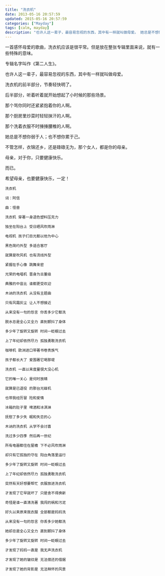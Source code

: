 ```yaml
---
title: "洗衣机"
date: 2013-05-16 20:57:59
updated: 2015-05-16 20:57:59
categories: ["Mayday"]
tags: [calm, mayday]
description: "也许人这一辈子，最容易忽视的东西，其中有一样就叫做母爱。 她总是不想你弱于人；也不想你累于己。 不管怎样，衣锦还乡，还是碌碌无为，那个女人，都是你的母亲。 母亲，对于你，只要健康快乐。"
---
```


一首感怀母爱的歌曲，洗衣机应该是很平常。但是放在整张专辑里面来说，就有一些特殊的意味。

专辑名字叫作《第二人生》。

也许人这一辈子，最容易忽视的东西，其中有一样就叫做母爱。

洗衣机的前半部分，节奏轻快明了。

后半部分，听着听着就开始想起了小时候的那些场景。

那个骂你同时还紧紧抱着你的人啊。

那个厨房里炒菜时轻轻抹汗的人啊。

那个洗着衣服不时捶捶腰椎的人啊。

她总是不想你弱于人；也不想你累于己。

不管怎样，衣锦还乡，还是碌碌无为，那个女人，都是你的母亲。

母亲，对于你，只要健康快乐。

而已。

希望母亲，也要健康快乐，一定！

```
洗衣机

词：阿信

曲：怪兽

洗衣机 穿著一身退色塑料压克力

独坐在阳台上 受日晒风吹雨淋

电视机 孩子们目光都以他为中心

黑色简约外型 多适合客厅

就算是吹风机 也有流线外型

紧握在手心像 跳舞亲密

光荣的电唱机 晋身为古董级

典雅的中音比 谁都更受欢迎

木讷的洗衣机 从没有主题曲

只有风霜灰尘 让人不想接近

从来没有一句的怨言 你丢多少它都洗

脱水总是全心又全力 直到颤抖了身体

多少年了旋转又旋转 时间一眨眼过去

上了年纪却依然尽力 孤独勇敢洗衣机

咖啡机 欧洲进口带著书卷贵族气

孩子都长大了 爱围著它喝那堤

洗衣机 一直以来度量很大没心机

它的唯一关心 是何时放晴

就算是已退役 的那台光碟机

也带我经历冒 险和爱情

冰箱的肚子里 啤酒和冰淇淋

抚慰了多少失 眠和失恋的心

木讷的洗衣机 从学不会讨喜

洗过多少四季 然后再一世纪

所有电器都住在屋檐 下不必风吹雨淋

却只有它孤独的守在 阳台角落里运行

多少年了旋转又旋转 时间一眨眼过去

上了年纪却依然尽力 孤独勇敢洗衣机

突然有天好想要帮忙 衣服放进洗衣机

才发现了它早就坏了 只是舍不得换新

奇怪是谁一直清洗著 我闯的祸和污泥

好久以来原来我衣服 全部都是妈妈洗

从来没有一句的怨言 你丢多少她都洗

她却总是全心又全力 直到颤抖了身体

多少年了旋转又旋转 时间一眨眼过去

才发现了妈妈一直是 我无声洗衣机

才发现了她的皱纹是 无法偿还的借据

才发现了她的背影是 无法释怀的风景
```
